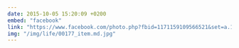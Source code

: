 ```yaml
---
date: 2015-10-05 15:20:09 +0200
embed: "facebook"
link: "https://www.facebook.com/photo.php?fbid=1171159109566521&set=a.101362916546151.3465.100000173280073&type=3"
img: "/img/life/00177_item.md.jpg"
---
```

